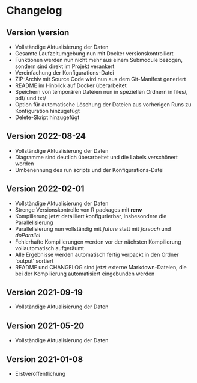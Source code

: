 # Changelog

## Version \version

- Vollständige Aktualisierung der Daten
- Gesamte Laufzeitumgebung nun mit Docker versionskontrolliert
- Funktionen werden nun nicht mehr aus einem Submodule bezogen, sondern sind direkt im Projekt verankert
- Vereinfachung der Konfigurations-Datei
- ZIP-Archiv mit Source Code wird nun aus dem Git-Manifest generiert
- README im Hinblick auf Docker überarbeitet
- Speichern von temporären Dateien nun in speziellen Ordnern in files/, pdf/ und txt/
- Option für automatische Löschung der Dateien aus vorherigen Runs zu Konfiguration hinzugefügt
- Delete-Skript hinzugefügt



## Version 2022-08-24

- Vollständige Aktualisierung der Daten
- Diagramme sind deutlich überarbeitet und die Labels verschönert worden
- Umbenennung des run scripts und der Konfigurations-Datei

## Version 2022-02-01

- Vollständige Aktualisierung der Daten
- Strenge Versionskontrolle von R packages mit **renv**
- Kompilierung jetzt detailliert konfigurierbar, insbesondere die Parallelisierung
- Parallelisierung nun vollständig mit *future* statt mit *foreach* und *doParallel*
- Fehlerhafte Kompilierungen werden vor der nächsten Kompilierung vollautomatisch aufgeräumt
- Alle Ergebnisse werden automatisch fertig verpackt in den Ordner 'output' sortiert
- README und CHANGELOG sind jetzt externe Markdown-Dateien, die bei der Kompilierung automatisiert eingebunden werden

## Version 2021-09-19

- Vollständige Aktualisierung der Daten

## Version 2021-05-20

- Vollständige Aktualisierung der Daten

## Version 2021-01-08

- Erstveröffentlichung
